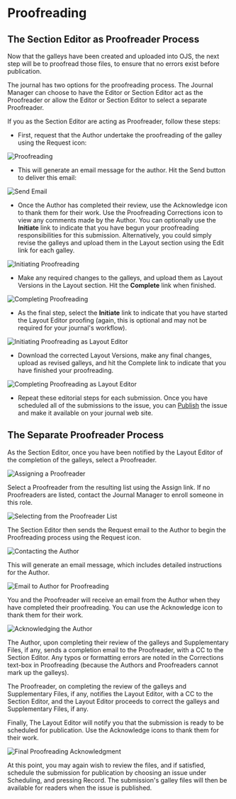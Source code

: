 # Proofreading


## The Section Editor as Proofreader Process



Now that the galleys have been created and uploaded into OJS, the next step will be to proofread those files, to ensure that no errors exist before publication.

The journal has two options for the proofreading process. The Journal Manager can choose to have the Editor or Section Editor act as the Proofreader or allow the Editor or Section Editor to select a separate Proofreader.

If you as the Section Editor are acting as Proofreader, follow these steps:

* First, request that the Author undertake the proofreading of the galley using the Request icon:

![Proofreading](images/chapter8/editor_proof_1.png)


* This will generate an email message for the author. Hit the Send button to deliver this email:

![Send Email](images/chapter8/editor_proof_2.png)

* Once the Author has completed their review, use the Acknowledge icon to thank them for their work. Use the Proofreading Corrections icon to view any comments made by the Author. You can optionally use the **Initiate** link to indicate that you have begun your proofreading responsibilities for this submission. Alternatively, you could simply revise the galleys and upload them in the Layout section using the Edit link for each galley.

![Initiating Proofreading](images/chapter8/editor_proof_3.png)

* Make any required changes to the galleys, and upload them as Layout Versions in the Layout section. Hit the **Complete** link when finished.

![Completing Proofreading](images/chapter8/editor_proof_4.png)



* As the final step, select the **Initiate** link to indicate that you have started the Layout Editor proofing (again, this is optional and may not be required for your journal's workflow).


![Initiating Proofreading as Layout Editor](images/chapter8/editor_proof_5.png)

* Download the corrected Layout Versions, make any final changes, upload as revised galleys, and hit the Complete link to indicate that you have finished your proofreading.


![Completing Proofreading as Layout Editor](images/chapter8/editor_proof_6.png)  


* Repeat these editorial steps for each submission. Once you have scheduled all of the submissions to the issue, you can [Publish](https://docs.pkp.sfu.ca/learning-ojs-2/en/issues) the issue and make it available on your journal web site.



## The Separate Proofreader Process



As the Section Editor, once you have been notified by the Layout Editor of the completion of the galleys, select a Proofreader.


![Assigning a Proofreader](images/chapter8/proof_1.png)

Select a Proofreader from the resulting list using the Assign link. If no Proofreaders are listed, contact the Journal Manager to enroll someone in this role.

![Selecting from the Proofreader List](images/chapter8/proof_2.png)


The Section Editor then sends the Request email to the Author to begin the Proofreading process using the Request icon.


![Contacting the Author](images/chapter8/proof_3.png)  


This will generate an email message, which includes detailed instructions for the Author.


![Email to Author for Proofreading](images/chapter8/proof_4.png)


You and the Proofreader will receive an email from the Author when they have completed their proofreading. You can use the Acknowledge icon to thank them for their work.


![Acknowledging the Author](images/chapter8/proof_5.png)


The Author, upon completing their review of the galleys and Supplementary Files, if any, sends a completion email to the Proofreader, with a CC to the Section Editor. Any typos or formatting errors are noted in the Corrections text-box in Proofreading (because the Authors and Proofreaders cannot mark up the galleys).

The Proofreader, on completing the review of the galleys and Supplementary Files, if any, notifies the Layout Editor, with a CC to the Section Editor, and the Layout Editor proceeds to correct the galleys and Supplementary Files, if any.

Finally, The Layout Editor will notify you that the submission is ready to be scheduled for publication. Use the Acknowledge icons to thank them for their work.


![Final Proofreading Acknowledgment](images/chapter8/editor_proof_7.png)


At this point, you may again wish to review the files, and if satisfied, schedule the submission for publication by choosing an issue under Scheduling, and pressing Record. The submission's galley files will then be available for readers when the issue is published.
